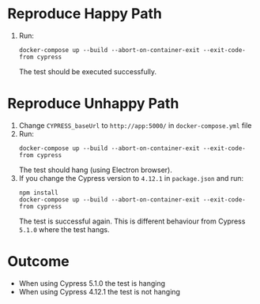# Reproduce Happy Path

1. Run:
   ```
   docker-compose up --build --abort-on-container-exit --exit-code-from cypress
   ```
   The test should be executed successfully.

# Reproduce Unhappy Path

1. Change `CYPRESS_baseUrl` to `http://app:5000/` in `docker-compose.yml` file
2. Run:
   ```
   docker-compose up --build --abort-on-container-exit --exit-code-from cypress
   ```
   The test should hang (using Electron browser).
3. If you change the Cypress version to `4.12.1` in `package.json` and run:
   ```
   npm install
   docker-compose up --build --abort-on-container-exit --exit-code-from cypress
   ```
   The test is successful again. This is different behaviour from Cypress `5.1.0` where the test hangs.

# Outcome

- When using Cypress 5.1.0 the test is hanging
- When using Cypress 4.12.1 the test is not hanging
